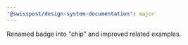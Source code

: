 ```yaml
---
'@swisspost/design-system-documentation': major
---
```


Renamed badge into "chip" and improved related examples.

